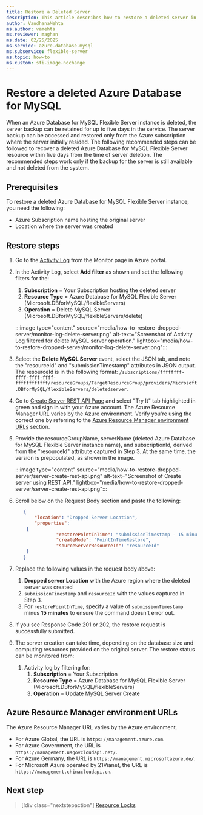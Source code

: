 ```yaml
---
title: Restore a Deleted Server
description: This article describes how to restore a deleted server in Azure Database for MySQL - Flexible Server by using the Azure portal.
author: VandhanaMehta
ms.author: vamehta
ms.reviewer: maghan
ms.date: 02/25/2025
ms.service: azure-database-mysql
ms.subservice: flexible-server
ms.topic: how-to
ms.custom: sfi-image-nochange
---
```


# Restore a deleted Azure Database for MySQL

When an Azure Database for MySQL Flexible Server instance is deleted, the server backup can be retained for up to five days in the service. The server backup can be accessed and restored only from the Azure subscription where the server initially resided. The following recommended steps can be followed to recover a deleted Azure Database for MySQL Flexible Server resource within five days from the time of server deletion. The recommended steps work only if the backup for the server is still available and not deleted from the system.

## Prerequisites

To restore a deleted Azure Database for MySQL Flexible Server instance, you need the following:
- Azure Subscription name hosting the original server
- Location where the server was created

## Restore steps

1. Go to the [Activity Log](https://portal.azure.com/#blade/Microsoft_Azure_ActivityLog/ActivityLogBlade) from the Monitor page in Azure portal.

1. In the Activity Log, select **Add filter** as shown and set the following filters for the:
    1. **Subscription** = Your Subscription hosting the deleted server
    1. **Resource Type** = Azure Database for MySQL Flexible Server (Microsoft.DBforMySQL/flexibleServers)
    1. **Operation** = Delete MySQL Server (Microsoft.DBforMySQL/flexibleServers/delete)

    :::image type="content" source="media/how-to-restore-dropped-server/monitor-log-delete-server.png" alt-text="Screenshot of Activity Log filtered for delete MySQL server operation." lightbox="media/how-to-restore-dropped-server/monitor-log-delete-server.png":::

1. Select the **Delete MySQL Server** event, select the JSON tab, and note the "resourceId" and "submissionTimestamp" attributes in JSON output. The resourceId is in the following format: `/subscriptions/ffffffff-ffff-ffff-ffff-ffffffffffff/resourceGroups/TargetResourceGroup/providers/Microsoft.DBforMySQL/flexibleServers/deletedserver`. 

1. Go to [Create Server REST API Page](/rest/api/mysql/flexibleserver/servers/create) and select "Try It" tab highlighted in green and sign in with your Azure account. The Azure Resource Manager URL varies by the Azure environment. Verify you're using the correct one by referring to the [Azure Resource Manager environment URLs](#azure-resource-manager-environment-urls) section.

1. Provide the resourceGroupName, serverName (deleted Azure Database for MySQL Flexible Server instance name), and subscriptionId, derived from the "resourceId" attribute captured in Step 3. At the same time, the version is prepopulated, as shown in the image.

    :::image type="content" source="media/how-to-restore-dropped-server/server-create-rest-api.png" alt-text="Screenshot of Create server using REST API." lightbox="media/how-to-restore-dropped-server/server-create-rest-api.png":::

1. Scroll below on the Request Body section and paste the following:

    ```json
       {
           "location": "Dropped Server Location",
           "properties":
        {
                   "restorePointInTime": "submissionTimestamp - 15 minutes",
                   "createMode": "PointInTimeRestore",
                   "sourceServerResourceId": "resourceId"
        }
       }
    ```
    
1. Replace the following values in the request body above:
    1. **Dropped server Location** with the Azure region where the deleted server was created
    1. `submissionTimestamp` and `resourceId` with the values captured in Step 3.
    1. For `restorePointInTime`, specify a value of `submissionTimestamp` minus **15 minutes** to ensure the command doesn't error out.

1. If you see Response Code 201 or 202, the restore request is successfully submitted.

1. The server creation can take time, depending on the database size and computing resources provided on the original server. The restore status can be monitored from:
    1. Activity log by filtering for:
        1. **Subscription** = Your Subscription
        1. **Resource Type** = Azure Database for MySQL Flexible Server (Microsoft.DBforMySQL/flexibleServers)
        1. **Operation** = Update MySQL Server Create

## Azure Resource Manager environment URLs

The Azure Resource Manager URL varies by the Azure environment.

- For Azure Global, the URL is `https://management.azure.com`.
- For Azure Government, the URL is `https://management.usgovcloudapi.net/`.
- For Azure Germany, the URL is `https://management.microsoftazure.de/`.
- For Microsoft Azure operated by 21Vianet, the URL is `https://management.chinacloudapi.cn`.

## Next step

> [!div class="nextstepaction"]
> [Resource Locks](https://techcommunity.microsoft.com/blog/adformysql/preventing-the-disaster-of-accidental-deletion-for-your-mysql-database-on-azure/825222)
